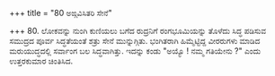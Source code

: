 +++
title = "80 ಅಙ್ಗವಿಸಿತರಿ ಸೇನೆ"

+++
80.  ಲೋಕವನ್ನು ನುಂಗಿ ಕುಣಿಯಲು ಬಗೆದ ರುದ್ರನಿಗೆ ರಂಗಭೂಮಿಯನ್ನು ತೊಳೆದು ಸಿದ್ಧ ಪಡಿಸುವ ಸಮುದ್ರದ ಪೂರ್ವ ಸಿದ್ಧತೆಯಂತೆ ಶತ್ರು ಸೇನೆ ಮುನ್ನುಗ್ಗಿತು. ಭಂಗಿತರಾಗಿ ಹಿಮ್ಮೆಟ್ಟಿದ್ದ ವೀರರುಗಳು ಮಾಡಿದ ಮರುಯುದ್ಧದಲ್ಲಿ ಸರ್ವಾಂಗ ಬಲ ಸಿದ್ಧವಾಗಿತ್ತು. ಇದನ್ನು ಕಂಡು "ಅಯ್ಯೊ ! ನಮ್ಮ ಗತಿಯೇನು ?" ಎಂದು ಉತ್ತರಕುಮಾರ ಚಿಂತಿಸಿದ.